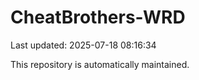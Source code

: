 # CheatBrothers-WRD

Last updated: 2025-07-18 08:16:34

This repository is automatically maintained.
